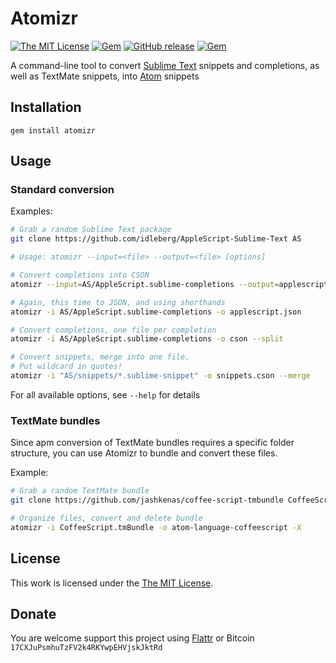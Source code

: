 # Atomizr

[![The MIT License](https://img.shields.io/badge/license-MIT-orange.svg?style=flat-square)](http://opensource.org/licenses/MIT)
[![Gem](https://img.shields.io/gem/v/atomizr.svg?style=flat-square)](https://rubygems.org/gems/atomizr)
[![GitHub release](https://img.shields.io/github/release/idleberg/ruby-atomizr.svg?style=flat-square)](https://github.com/idleberg/atomizr.rb/releases)
[![Gem](https://img.shields.io/gem/dt/atomizr.svg?style=flat-square)](https://rubygems.org/gems/atomizr)

A command-line tool to convert [Sublime Text](http://www.sublimetext.com/) snippets and completions, as well as TextMate snippets, into [Atom](http://atom.io) snippets

## Installation

`gem install atomizr`

## Usage

### Standard conversion

Examples:

```bash
# Grab a random Sublime Text package
git clone https://github.com/idleberg/AppleScript-Sublime-Text AS

# Usage: atomizr --input=<file> --output=<file> [options]

# Convert completions into CSON
atomizr --input=AS/AppleScript.sublime-completions --output=applescript.cson

# Again, this time to JSON, and using shorthands
atomizr -i AS/AppleScript.sublime-completions -o applescript.json

# Convert completions, one file per completion
atomizr -i AS/AppleScript.sublime-completions -o cson --split

# Convert snippets, merge into one file.
# Put wildcard in quotes!
atomizr -i "AS/snippets/*.sublime-snippet" -o snippets.cson --merge
```

For all available options, see `--help` for details

### TextMate bundles

Since apm conversion of TextMate bundles requires a specific folder structure, you can use Atomizr to bundle and convert these files.

Example:

```bash
# Grab a random TextMate bundle
git clone https://github.com/jashkenas/coffee-script-tmbundle CoffeeScript.tmBundle

# Organize files, convert and delete bundle
atomizr -i CoffeeScript.tmBundle -o atom-language-coffeescript -X
```

## License

This work is licensed under the [The MIT License](LICENSE.md).

## Donate

You are welcome support this project using [Flattr](https://flattr.com/submit/auto?user_id=idleberg&url=https://github.com/idleberg/atomizr.rb) or Bitcoin `17CXJuPsmhuTzFV2k4RKYwpEHVjskJktRd`
